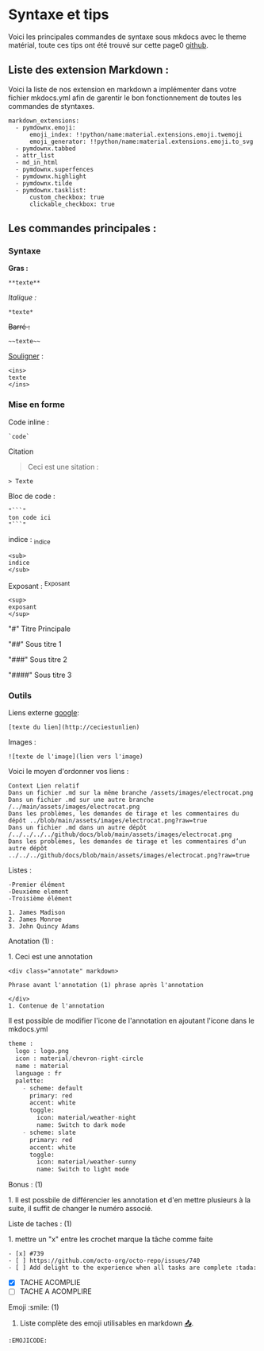# Syntaxe et tips

Voici les principales commandes de syntaxe sous mkdocs avec le theme matérial, toute ces tips ont été trouvé sur cette page0 [github](https://docs.github.com/fr/get-started/writing-on-github/getting-started-with-writing-and-formatting-on-github/basic-writing-and-formatting-syntax#nested-lists).

## Liste des extension Markdown : 
Voici la liste de nos extension en markdown a implémenter dans votre fichier mkdocs.yml afin de garentir le bon fonctionnement de toutes les commandes de styntaxes. 

```
markdown_extensions:
  - pymdownx.emoji:
      emoji_index: !!python/name:material.extensions.emoji.twemoji
      emoji_generator: !!python/name:material.extensions.emoji.to_svg
  - pymdownx.tabbed
  - attr_list
  - md_in_html
  - pymdownx.superfences
  - pymdownx.highlight
  - pymdownx.tilde
  - pymdownx.tasklist:
      custom_checkbox: true
      clickable_checkbox: true

```

## Les commandes principales : 
### Syntaxe
**Gras :**
```
**texte**
```

*Italique :*
```
*texte*
```

~~Barré :~~
```
~~texte~~
```
<ins>Souligner</ins> : 
```
<ins> 
texte 
</ins>
```

### Mise en forme
Code inline :
```
`code`
```
Citation 
>Ceci est une sitation : 
```
> Texte
```

Bloc de code :
```
"```"
ton code ici
"```"
```
 indice : <sub>indice </sub>
```
<sub>
indice
</sub>
```
Exposant : <sup> Exposant </sup>
```
<sup>
exposant 
</sup>
```


"#" Titre Principale 

"##" Sous titre 1

"###" Sous titre 2

"####" Sous titre 3 

### Outils

Liens externe [google](https://google.fr): 
```
[texte du lien](http://ceciestunlien)
```
Images : 
```
![texte de l'image](lien vers l'image)
```
Voici le moyen d'ordonner vos liens : 
```
Context	Lien relatif
Dans un fichier .md sur la même branche	/assets/images/electrocat.png
Dans un fichier .md sur une autre branche	/../main/assets/images/electrocat.png
Dans les problèmes, les demandes de tirage et les commentaires du dépôt	../blob/main/assets/images/electrocat.png?raw=true
Dans un fichier .md dans un autre dépôt	/../../../../github/docs/blob/main/assets/images/electrocat.png
Dans les problèmes, les demandes de tirage et les commentaires d’un autre dépôt	../../../github/docs/blob/main/assets/images/electrocat.png?raw=true
```
Listes : 
```
-Premier élément 
-Deuxième element
-Troisième élément

1. James Madison
2. James Monroe
3. John Quincy Adams
```
<div class="annotate" markdown>

Anotation (1) : 

</div>
1. Ceci est une annotation

```
<div class="annotate" markdown>

Phrase avant l'annotation (1) phrase après l'annotation

</div>
1. Contenue de l'annotation
```
Il est possible de modifier l'icone de l'annotation en ajoutant l'icone dans le mkdocs.yml 
```python hl_lines="3"
theme :
  logo : logo.png
  icon : material/chevron-right-circle
  name : material
  language : fr
  palette:
    - scheme: default
      primary: red
      accent: white
      toggle:
        icon: material/weather-night
        name: Switch to dark mode
    - scheme: slate
      primary: red
      accent: white
      toggle:
        icon: material/weather-sunny
        name: Switch to light mode
```
<div class="annotate" markdown>

Bonus : (1) 

</div>
1. Il est possbile de différencier les annotation et d'en mettre plusieurs à la suite, il suffit de changer le numéro associé.

<div class="annotate" markdown>

Liste de taches : (1)

</div>
1. mettre un "x" entre les crochet marque la tâche comme faite

```
- [x] #739
- [ ] https://github.com/octo-org/octo-repo/issues/740
- [ ] Add delight to the experience when all tasks are complete :tada:
```

- [x] TACHE ACOMPLIE
- [ ] TACHE A ACOMPLIRE

<div class="annotate" markdown>
Emoji :smile: (1) 

</div>

1. Liste complète des emoji utilisables en markdown [:outbox_tray:](https://gist.github.com/rxaviers/7360908).
```
:EMOJICODE:
```